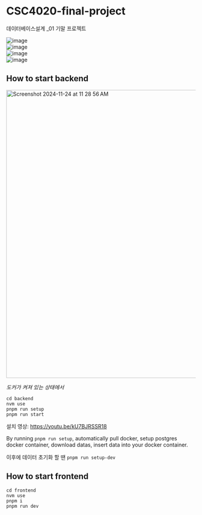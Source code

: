 # CSC4020-final-project

데이터베이스설계 \_01 기말 프로젝트

![image](https://github.com/user-attachments/assets/bc892f88-cd42-44d2-acbc-574399ed9538)  
![image](https://github.com/user-attachments/assets/cc29303d-b187-4510-be9c-4ab13af7c5f5)  
![image](https://github.com/user-attachments/assets/6700e675-d7c9-444f-a003-a79996421e60)  
![image](https://github.com/user-attachments/assets/1e493d7c-9d0c-4586-9fe4-f722e9b7f398)

## How to start backend

<img width="766" alt="Screenshot 2024-11-24 at 11 28 56 AM" src="https://github.com/user-attachments/assets/63a61d0f-0fdb-40e5-a1cd-97617e4d1b81">

*도커가 켜져 있는 상태에서*
```
cd backend
nvm use
pnpm run setup
pnpm run start
```
설치 영상: https://youtu.be/kU7BJRSSR18

By running `pnpm run setup`, automatically pull docker, setup postgres docker container, download datas, insert data into your docker container.

이후에 데이터 초기화 할 땐 `pnpm run setup-dev`

## How to start frontend

```
cd frontend
nvm use
pnpm i
pnpm run dev
```

